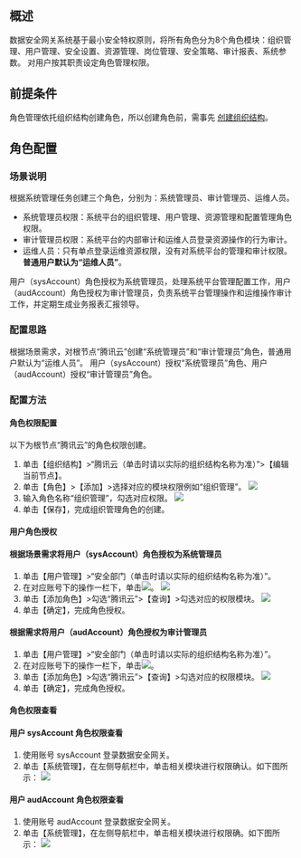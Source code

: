 ## 概述
数据安全网关系统基于最小安全特权原则，将所有角色分为8个角色模块：组织管理、用户管理、安全设置、资源管理、岗位管理、安全策略、审计报表、系统参数。
对用户按其职责设定角色管理权限。

## 前提条件
角色管理依托组织结构创建角色，所以创建角色前，需事先 [创建组织结构](https://cloud.tencent.com/document/product/1025/34514#.E6.96.B0.E5.BB.BA.E7.BB.84.E7.BB.87.E7.BB.93.E6.9E.84)。


## 角色配置
### 场景说明
根据系统管理任务创建三个角色，分别为：系统管理员、审计管理员、运维人员。
- 系统管理员权限：系统平台的组织管理、用户管理、资源管理和配置管理角色权限。 
- 审计管理员权限：系统平台的内部审计和运维人员登录资源操作的行为审计。
- 运维人员：只有单点登录运维资源权限，没有对系统平台的管理和审计权限。**普通用户默认为“运维人员”**。

用户（sysAccount）角色授权为系统管理员，处理系统平台管理配置工作，用户（audAccount）角色授权为审计管理员，负责系统平台管理操作和运维操作审计工作，并定期生成业务报表汇报领导。

### 配置思路
根据场景需求，对根节点“腾讯云”创建“系统管理员”和“审计管理员”角色，普通用户默认为“运维人员”。
用户（sysAccount）授权“系统管理员”角色、用户（audAccount）授权“审计管理员”角色。

### 配置方法


#### 角色权限配置
以下为根节点“腾讯云”的角色权限创建。
1. 单击【组织结构】>“腾讯云（单击时请以实际的组织结构名称为准）”>【编辑当前节点】。
2. 单击【角色】>【添加】>选择对应的模块权限例如“组织管理”。
![](https://main.qcloudimg.com/raw/0f7b2400becca5d475fac3307a959f56.png)
3. 输入角色名称“组织管理”，勾选对应权限。
![](https://main.qcloudimg.com/raw/228bf806d1c77af281afe26c16b1e7ac.png)
4. 单击【保存】，完成组织管理角色的创建。

 
 
 
#### 用户角色授权
#### 根据场景需求将用户（sysAccount）角色授权为系统管理员
1. 单击【用户管理】>“安全部门（单击时请以实际的组织结构名称为准）”。
2. 在对应账号下的操作一栏下，单击<img src=" https://main.qcloudimg.com/raw/3f093f691c992a8f57837959ccf62607.png"  style="margin:0;">。
![](https://main.qcloudimg.com/raw/a0aa3796d3d458d4215e1c40811d3d8a.png)
3. 单击【添加角色】>勾选“腾讯云”>【查询】>勾选对应的权限模块。
![](https://main.qcloudimg.com/raw/2a124ec91746e6a5f3fb2965b005ad9c.png)
4. 单击【确定】，完成角色授权。
 

#### 根据需求将用户（audAccount）角色授权为审计管理员
1. 单击【用户管理】>“安全部门（单击时请以实际的组织结构名称为准）”。
2. 在对应账号下的操作一栏下，单击<img src=" https://main.qcloudimg.com/raw/3f093f691c992a8f57837959ccf62607.png"  style="margin:0;">。
3. 单击【添加角色】>勾选“腾讯云”>【查询】>勾选对应的权限模块。
![](https://main.qcloudimg.com/raw/51a90726bead625df5d6f06a3aed1b70.png)
4. 单击【确定】，完成角色授权。
 

 
#### 角色权限查看
#### 用户 sysAccount 角色权限查看
1. 使用账号 sysAccount 登录数据安全网关。
2. 单击【系统管理】，在左侧导航栏中，单击相关模块进行权限确认。如下图所示：
![](https://main.qcloudimg.com/raw/1fa645dc59e4307a28973d8f7d72995b.png)
  

#### 用户 audAccount 角色权限查看
1. 使用账号 audAccount 登录数据安全网关。
2. 单击【系统管理】，在左侧导航栏中，单击相关模块进行权限确。如下图所示：
![](https://main.qcloudimg.com/raw/4e96a3bbe842dd1ff52e12c7bbc613cf.png)
 
 
